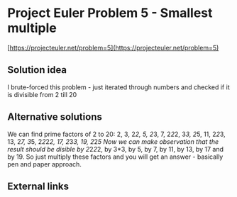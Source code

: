 # Project Euler Problem 5 - Smallest multiple

[https://projecteuler.net/problem=5](https://projecteuler.net/problem=5)

## Solution idea

I brute-forced this problem - just iterated through numbers and checked if it is divisible from 2 till 20

## Alternative solutions

We can find prime factors of 2 to 20: 2, 3, 2*2, 5, 2*3, 7, 2*2*2, 3*3, 2*5, 11, 2*2*3, 13, 2*7, 3*5, 2*2*2*2, 17, 2*3*3, 19, 2*2*5
Now we can make observation that the result should be disible by 2*2*2*2, by 3*3, by 5, by 7, by 11, by 13, by 17 and by 19.
So just multiply these factors and you will get an answer - basically pen and paper approach.

## External links
